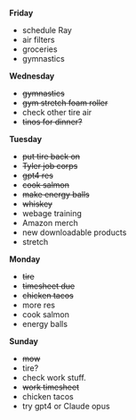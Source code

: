 **Friday**

* schedule Ray
* air filters
* groceries 
* gymnastics 

**Wednesday**

* ~~gymnastics~~
* ~~gym stretch foam roller~~
* check other tire air
* ~~tinos for dinner?~~

**Tuesday**

* ~~put tire back on~~
* ~~Tyler job corps~~
* ~~gpt4 res~~
* ~~cook salmon~~
* ~~make energy balls~~
* ~~whiskey~~
* webage training
* Amazon merch
* new downloadable products
* stretch

**Monday**

* ~~tire~~
* ~~timesheet due~~
* ~~chicken tacos~~
* more res 
* cook salmon
* energy balls

**Sunday**

* ~~mow~~
* tire?
* check work stuff. 
* ~~work timesheet~~
* chicken tacos
* try gpt4 or Claude opus
